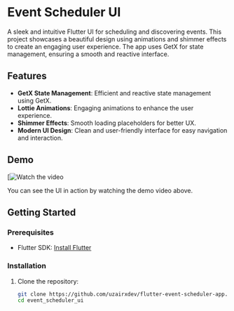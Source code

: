 # Event Scheduler UI

A sleek and intuitive Flutter UI for scheduling and discovering events. This project showcases a beautiful design using animations and shimmer effects to create an engaging user experience. The app uses GetX for state management, ensuring a smooth and reactive interface.

## Features

- **GetX State Management**: Efficient and reactive state management using GetX.
- **Lottie Animations**: Engaging animations to enhance the user experience.
- **Shimmer Effects**: Smooth loading placeholders for better UX.
- **Modern UI Design**: Clean and user-friendly interface for easy navigation and interaction.

## Demo

[![Watch the video](https://github.com/uzairxdev/flutter-event-scheduler-app/assets/117645470/225b59a8-e3e2-4061-bcfa-3d84177dc5ff)

You can see the UI in action by watching the demo video above.

## Getting Started

### Prerequisites

- Flutter SDK: [Install Flutter](https://flutter.dev/docs/get-started/install)

### Installation

1. Clone the repository:
   ```sh
   git clone https://github.com/uzairxdev/flutter-event-scheduler-app.git
   cd event_scheduler_ui




